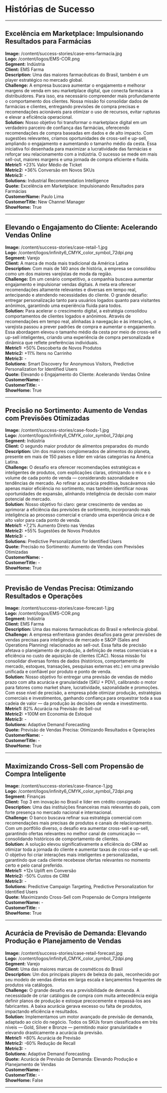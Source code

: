 # Histórias de Sucesso

---

## Excelência em Marketplace: Impulsionando Resultados para Farmácias
**Image:** /content/success-stories/case-ems-farmacia.jpg  
**Logo:** /content/logos/EMS-COR.png  
**Segment:** Indústria  
**Client:** EMS Farma  
**Description:** Uma das maiores farmacêuticas do Brasil, também é um player estratégico no mercado global.  
**Challenge:** A empresa buscava aumentar o engajamento e melhorar margens de venda em seu marketplace digital, que conecta farmácias a distribuidores. Para isso, era necessário compreender mais profundamente o comportamento dos clientes. Nossa missão foi consolidar dados de farmácias e clientes, entregando previsões de compra precisas e recomendações acionáveis para otimizar o uso de recursos, evitar rupturas e elevar a eficiência operacional.  
**Solution:** Nosso objetivo foi transformar o marketplace digital em um verdadeiro parceiro de confiança das farmácias, oferecendo recomendações de compra baseadas em dados e de alto impacto. Com sugestões relevantes, criamos oportunidades de cross-sell e up-sell, ampliando o engajamento e aumentando o tamanho médio da cesta. Essa iniciativa foi desenhada para maximizar a lucratividade das farmácias e reforçar seu relacionamento com a indústria. O sucesso se mede em mais sell-out, maiores margens e uma jornada de compra eficiente e fluida.  
**Metric1:** +23% Valor Médio de Ticket  
**Metric2:** +36% Conversão em Novos SKUs  
**Metric3:** -  
**Solutions:** Industrial Recommendation Intelligence  
**Quote:** Excelência em Marketplace: Impulsionando Resultados para Farmácias  
**CustomerName:** Paulo Lima  
**CustomerTitle:** New Channel Manager  
**ShowHome:** True

---

## Elevando o Engajamento do Cliente: Acelerando Vendas Online
**Image:** /content/success-stories/case-retail-1.jpg  
**Logo:** /content/logos/infinity6_CMYK_color_symbol_72dpi.png  
**Segment:** Varejo  
**Client:** A marca de moda mais tradicional da América Latina  
**Description:** Com mais de 140 anos de história, a empresa se consolidou como um dos maiores varejistas de moda da região.  
**Challenge:** Em um cenário competitivo, a companhia buscava aumentar engajamento e impulsionar vendas digitais. A meta era oferecer recomendações altamente relevantes e diversas em tempo real, antecipando e atendendo necessidades do cliente. O grande desafio: entregar personalização tanto para usuários logados quanto para visitantes anônimos, garantindo uma experiência fluida para todos.  
**Solution:** Para acelerar o crescimento digital, a estratégia consolidou comportamentos de clientes logados e anônimos. Através de recomendações em tempo real, alinhadas à navegação e às interações, o varejista passou a prever padrões de compra e aumentar o engajamento.  
Essa abordagem elevou o tamanho médio da cesta por meio de cross-sell e up-sell inteligentes, criando uma experiência de compra personalizada e dinâmica que reflete preferências individuais.  
**Metric1:** +50% Descoberta de Novos Produtos  
**Metric2:** +11% Itens no Carrinho  
**Metric3:** -  
**Solutions:** Smart Discovery for Anonymous Visitors, Predictive Personalization for Identified Users  
**Quote:** Elevando o Engajamento do Cliente: Acelerando Vendas Online  
**CustomerName:** -  
**CustomerTitle:** -  
**ShowHome:** True

---

## Precisão no Sortimento: Aumento de Vendas com Previsões Otimizadas
**Image:** /content/success-stories/case-foods-1.jpg  
**Logo:** /content/logos/infinity6_CMYK_color_symbol_72dpi.png  
**Segment:** Indústria  
**Client:** O segundo maior produtor de alimentos preparados do mundo  
**Description:** Um dos maiores conglomerados de alimentos do planeta, presente em mais de 150 países e líder em várias categorias na América Latina.  
**Challenge:** O desafio era oferecer recomendações estratégicas e inteligentes de produtos, com explicações claras, otimizando o mix e o volume de cada ponto de venda — considerando sazonalidade e tendências de mercado. Ao refinar a acurácia preditiva, buscávamos não apenas maior eficiência no sortimento, mas também identificar novas oportunidades de expansão, alinhando inteligência de decisão com maior potencial de mercado.  
**Solution:** Nosso objetivo foi claro: gerar crescimento de vendas ao aprimorar a eficiência das previsões de sortimento, incorporando mais inteligência ao processo comercial e criando uma experiência única e de alto valor para cada ponto de venda.  
**Metric1:** +7,2% Aumento Direto nas Vendas  
**Metric2:** +55% Sugestões de Novos Produtos  
**Metric3:** -  
**Solutions:** Predictive Personalization for Identified Users  
**Quote:** Precisão no Sortimento: Aumento de Vendas com Previsões Otimizadas  
**CustomerName:** -  
**CustomerTitle:** -  
**ShowHome:** True

---

## Previsão de Vendas Precisa: Otimizando Resultados e Operações
**Image:** /content/success-stories/case-forecast-1.jpg  
**Logo:** /content/logos/EMS-COR.png  
**Segment:** Indústria  
**Client:** EMS Farma  
**Description:** Uma das maiores farmacêuticas do Brasil e referência global.  
**Challenge:** A empresa enfrentava grandes desafios para gerar previsões de vendas precisas para inteligência de mercado e S&OP (Sales and Operations Planning) relacionados ao sell-out. Essa falta de precisão afetava o planejamento de produção, a definição de metas comerciais e a eficiência no custo de aquisição de clientes (CAC). Nossa missão foi consolidar diversas fontes de dados (históricos, comportamento de mercado, estoques, transações, pesquisas externas etc.) em uma previsão unificada e confiável por produto e ponto de venda.  
**Solution:** Nosso objetivo foi entregar uma previsão de vendas de médio prazo com alta acurácia e granularidade (SKU + PDV), calibrando o motor para fatores como market share, lucratividade, sazonalidade e promoções. Com esse nível de precisão, a empresa pôde otimizar produção, estratégias comerciais e investimentos, ganhando confiança para orquestrar toda a sua cadeia de valor — da produção às decisões de venda e investimento.  
**Metric1:** 82% Acurácia na Previsão de Sell-out  
**Metric2:** +100M em Economia de Estoque  
**Metric3:** -  
**Solutions:** Adaptive Demand Forecasting  
**Quote:** Previsão de Vendas Precisa: Otimizando Resultados e Operações  
**CustomerName:** -  
**CustomerTitle:** -  
**ShowHome:** True

---

## Maximizando Cross-Sell com Propensão de Compra Inteligente
**Image:** /content/success-stories/case-finance-1.jpg  
**Logo:** /content/logos/infinity6_CMYK_color_symbol_72dpi.png  
**Segment:** Finanças  
**Client:** Top 3 em inovação no Brasil e líder em crédito consignado  
**Description:** Uma das instituições financeiras mais relevantes do país, com forte presença no mercado nacional e internacional.  
**Challenge:** O banco buscava refinar sua estratégia comercial com recomendações mais precisas de produtos e canais de relacionamento. Com um portfólio diverso, o desafio era aumentar cross-sell e up-sell, garantindo ofertas relevantes no melhor canal de comunicação — consolidando históricos de comportamento de clientes.  
**Solution:** A solução elevou significativamente a eficiência do CRM ao otimizar toda a jornada do cliente e aumentar taxas de cross-sell e up-sell. O objetivo foi criar interações mais inteligentes e personalizadas, garantindo que cada cliente recebesse ofertas relevantes no momento certo e pelo canal preferido.  
**Metric1:** +12x Uplift em Conversão  
**Metric2:** -50% Custos de CRM  
**Metric3:** -  
**Solutions:** Predictive Campaign Targeting, Predictive Personalization for Identified Users  
**Quote:** Maximizando Cross-Sell com Propensão de Compra Inteligente  
**CustomerName:** -  
**CustomerTitle:** -  
**ShowHome:** True

---

## Acurácia de Previsão de Demanda: Elevando Produção e Planejamento de Vendas
**Image:** /content/success-stories/case-retail-forecast.jpg  
**Logo:** /content/logos/infinity6_CMYK_color_symbol_72dpi.png  
**Segment:** Varejo  
**Client:** Uma das maiores marcas de cosméticos do Brasil  
**Description:** Um dos principais players de beleza do país, reconhecido por seu modelo de vendas diretas em larga escala e lançamentos frequentes de produtos via catálogos.  
**Challenge:** O grande desafio era a previsibilidade de demanda. A necessidade de criar catálogos de compra com muita antecedência exigia definir planos de produção e estoque precocemente e repassá-los aos fabricantes. A baixa acurácia gerava excesso ou falta de produtos, impactando eficiência e resultados.  
**Solution:** Implementamos um motor avançado de previsão de demanda, adaptado ao ciclo do negócio. Todos os SKUs foram classificados em três níveis — Gold, Silver e Bronze — permitindo maior granularidade e elevando drasticamente a acurácia da previsão.  
**Metric1:** +80% Acurácia de Previsão  
**Metric2:** -60% Redução de Recall  
**Metric3:** -  
**Solutions:** Adaptive Demand Forecasting  
**Quote:** Acurácia de Previsão de Demanda: Elevando Produção e Planejamento de Vendas  
**CustomerName:** -  
**CustomerTitle:** -  
**ShowHome:** False

---
